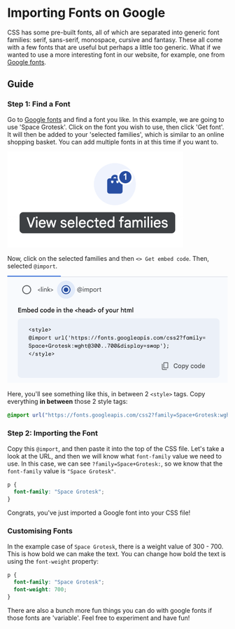 # Importing Fonts on Google

CSS has some pre-built fonts, all of which are separated into generic font families: serif, sans-serif, monospace, cursive and fantasy. These all come with a few fonts that are useful but perhaps a little too generic. What if we wanted to use a more interesting font in our website, for example, one from [Google fonts](https://fonts.google.com/).

## Guide

### Step 1: Find a Font

Go to [Google fonts](https://fonts.google.com/) and find a font you like. In this example, we are going to use 'Space Grotesk'. Click on the font you wish to use, then click 'Get font'. It will then be added to your 'selected families', which is similar to an online shopping basket. You can add multiple fonts in at this time if you want to.

![SelectedFamilies](./images/selected-families.png)

Now, click on the selected families and then `<> Get embed code`. Then, selected `@import`.

![Import](./images/import.png)

Here, you'll see something like this, in between 2 `<style>` tags. Copy everything **in between** those 2 style tags:

```css
@import url("https://fonts.googleapis.com/css2?family=Space+Grotesk:wght@300..700&display=swap");
```

### Step 2: Importing the Font

Copy this `@import`, and then paste it into the top of the CSS file. Let's take a look at the URL, and then we will know what `font-family` value we need to use. In this case, we can see `?family=Space+Grotesk:`, so we know that the `font-family` value is `"Space Grotesk"`.

```css
p {
  font-family: "Space Grotesk";
}
```

Congrats, you've just imported a Google font into your CSS file!

### Customising Fonts

In the example case of `Space Grotesk`, there is a weight value of 300 - 700. This is how bold we can make the text. You can change how bold the text is using the `font-weight` property:

```css
p {
  font-family: "Space Grotesk";
  font-weight: 700;
}
```

There are also a bunch more fun things you can do with google fonts if those fonts are 'variable'. Feel free to experiment and have fun!
